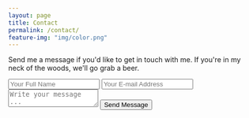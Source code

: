 ```yaml
---
layout: page
title: Contact
permalink: /contact/
feature-img: "img/color.png"
---
```


Send me a message if you'd like to get in touch with me.  If you're in my neck of the woods, we'll go grab a beer.

<form action="https://getsimpleform.com/messages?form_api_token=" method="post">
  <!-- the redirect_to is optional, the form will redirect to the referrer on submission -->
  <input type='hidden' name='redirect_to' value='http://seeluck.net/thank-you/' />
  <input type='text' name='name' placeholder='Your Full Name' />
  <input type='email' name='email' placeholder='Your E-mail Address' />
  <textarea name='message' placeholder='Write your message ...'></textarea>
  <input type='submit' value='Send Message' />
</form>